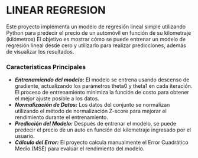 # LINEAR REGRESION
Este proyecto implementa un modelo de regresión lineal simple utilizando Python para predecir el precio de un automóvil en función de su kilometraje (kilómetros)
El objetivo es mostrar cómo se puede entrenar un modelo de regresión lineal desde cero y utilizarlo para realizar predicciones, además de visualizar los resultados.

### Caracteristicas Principales
- ***Entrenamiendo del modelo:*** El modelo se entrena usando descenso de gradiente, actualizando los parámetros theta0 y theta1 en cada iteración. El proceso de entrenamiento minimiza la función de costo para obtener el mejor ajuste posible a los datos.
- ***Normalización de Datos:*** Los datos del conjunto se normalizan utilizando el método de normalización Z-score para mejorar el rendimiento durante el entrenamiento.
- ***Predicción del Modelo:*** Después de entrenar el modelo, se puede predecir el precio de un auto en función del kilometraje ingresado por el usuario.
- ***Cálculo del Error:*** El proyecto calcula manualmente el Error Cuadrático Medio (MSE) para evaluar el rendimiento del modelo.

